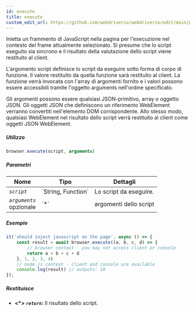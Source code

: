 ```yaml
---
id: execute
title: execute
custom_edit_url: https://github.com/webdriverio/webdriverio/edit/main/packages/webdriverio/src/commands/browser/execute.ts
---
```


Inietta un frammento di JavaScript nella pagina per l'esecuzione nel contesto del frame attualmente selezionato.
Si presume che lo script eseguito sia sincrono e il risultato della valutazione dello script viene restituito al
client.

L'argomento script definisce lo script da eseguire sotto forma di corpo di funzione. Il valore restituito da
quella funzione sarà restituito al client. La funzione verrà invocata con l'array di argomenti fornito
e i valori possono essere accessibili tramite l'oggetto arguments nell'ordine specificato.

Gli argomenti possono essere qualsiasi JSON-primitivo, array o oggetto JSON. Gli oggetti JSON che definiscono un riferimento WebElement
verranno convertiti nell'elemento DOM corrispondente. Allo stesso modo, qualsiasi WebElement nel risultato
dello script verrà restituito al client come oggetti JSON WebElement.

##### Utilizzo

```js
browser.execute(script, arguments)
```

##### Parametri

<table>
  <thead>
    <tr>
      <th>Nome</th><th>Tipo</th><th>Dettagli</th>
    </tr>
  </thead>
  <tbody>
    <tr>
      <td><code><var>script</var></code></td>
      <td>`String, Function`</td>
      <td>Lo script da eseguire.</td>
    </tr>
    <tr>
      <td><code><var>arguments</var></code><br /><span className="label labelWarning">opzionale</span></td>
      <td>`*`</td>
      <td>argomenti dello script</td>
    </tr>
  </tbody>
</table>

##### Esempio

```js title="execute.js"
it('should inject javascript on the page', async () => {
    const result = await browser.execute((a, b, c, d) => {
        // browser context - you may not access client or console
        return a + b + c + d
    }, 1, 2, 3, 4)
    // node.js context - client and console are available
    console.log(result) // outputs: 10
});
```

##### Restituisce

- **&lt;*&gt;**
            **<code><var>return</var></code>:**              Il risultato dello script.